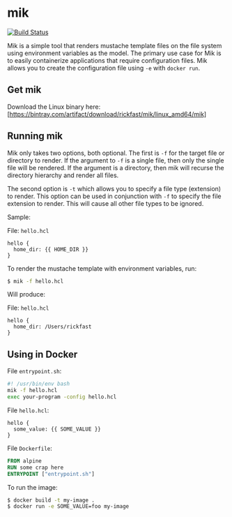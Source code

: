 # mik

[![Build Status](https://travis-ci.org/rickfast/mik.svg?branch=master)](https://travis-ci.org/rickfast/mik)

Mik is a simple tool that renders mustache template files on the file system using environment variables as the model. The primary use case for Mik is to easily containerize applications that require configuration files. Mik allows you to create the configuration file using `-e` with `docker run`.

## Get mik

Download the Linux binary here: [https://bintray.com/artifact/download/rickfast/mik/linux_amd64/mik]

## Running mik

Mik only takes two options, both optional. The first is `-f` for the target file or directory to render. If the argument to `-f` is a single file, then only the single file will be rendered. If the argument is a directory, then mik will recurse the directory hierarchy and render all files.

The second option is `-t` which allows you to specify a file type (extension) to render. This option can be used in conjunction with `-f` to specify the file extension to render. This will cause all other file types to be ignored.

Sample:

File: `hello.hcl`

```hcl
hello {
  home_dir: {{ HOME_DIR }}
}
```

To render the mustache template with environment variables, run:

```sh
$ mik -f hello.hcl
```

Will produce:

File: `hello.hcl`

```hcl
hello {
  home_dir: /Users/rickfast
}
```

## Using in Docker

File `entrypoint.sh`:

```sh
#! /usr/bin/env bash
mik -f hello.hcl
exec your-program -config hello.hcl
```

File `hello.hcl`:

```hcl
hello {
  some_value: {{ SOME_VALUE }}
}
```

File `Dockerfile`:

```Dockerfile
FROM alpine
RUN some crap here
ENTRYPOINT ["entrypoint.sh"]
```

To run the image:

```sh
$ docker build -t my-image .
$ docker run -e SOME_VALUE=foo my-image
```
